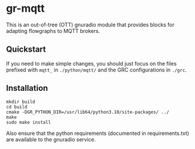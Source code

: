 # gr-mqtt

This is an out-of-tree (OTT) gnuradio module that provides blocks for adapting flowgraphs to MQTT brokers.

## Quickstart

If you need to make simple changes, you should just focus on the files prefixed with `mqtt_` in `./python/mqtt/` and the GRC configurations in `./grc`.

## Installation

```
mkdir build
cd build
cmake -DGR_PYTHON_DIR=/usr/lib64/python3.10/site-packages/ ../
make
sudo make install
```

Also ensure that the python requirements (documented in requirements.txt) are available to the gnuradio service.
